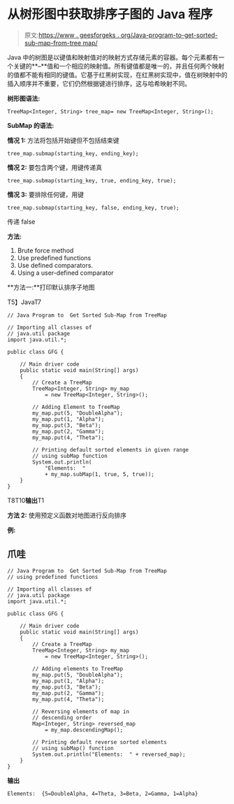 # 从树形图中获取排序子图的 Java 程序

> 原文:[https://www . geesforgeks . org/Java-program-to-get-sorted-sub-map-from-tree map/](https://www.geeksforgeeks.org/java-program-to-get-sorted-sub-map-from-treemap/)

Java 中的树图是以键值和映射值对的映射方式存储元素的容器。每个元素都有一个关键的**–**值和一个相应的映射值。所有键值都是唯一的，并且任何两个映射的值都不能有相同的键值。它基于红黑树实现，在红黑树实现中，值在树映射中的插入顺序并不重要，它们仍然根据键进行排序，这与哈希映射不同。

**树形图语法:**

```
TreeMap<Integer, String> tree_map= new TreeMap<Integer, String>();
```

**SubMap 的语法:**

**情况 1:** 方法将包括开始键但不包括结束键

```
tree_map.submap(starting_key, ending_key);
```

**情况 2:** 要包含两个键，用键传递真

```
tree_map.submap(starting_key, true, ending_key, true);
```

**情况 3:** 要排除任何键，用键

```
tree_map.submap(starting_key, false, ending_key, true);
```

传递 false

**方法:**

1.  Brute force method
2.  Use predefined functions
3.  Use defined comparators.
4.  Using a user-defined comparator

**方法一:**打印默认排序子地图

T5】JavaT7

```
// Java Program to  Get Sorted Sub-Map from TreeMap

// Importing all classes of
// java.util package
import java.util.*;

public class GFG {

    // Main driver code
    public static void main(String[] args)
    {
        // Create a TreeMap
        TreeMap<Integer, String> my_map
            = new TreeMap<Integer, String>();

        // Adding Element to TreeMap
        my_map.put(5, "DoubleAlpha");
        my_map.put(1, "Alpha");
        my_map.put(3, "Beta");
        my_map.put(2, "Gamma");
        my_map.put(4, "Theta");

        // Printing default sorted elements in given range
        // using subMap function
        System.out.println(
            "Elements:  "
            + my_map.subMap(1, true, 5, true));
    }
}
```

T8T10**输出**T1

**方法 2:** 使用预定义函数对地图进行反向排序

**例:**

## 爪哇

```
// Java Program to  Get Sorted Sub-Map from TreeMap
// using predefined functions

// Importing all classes of
// java.util package
import java.util.*;

public class GFG {

    // Main driver code
    public static void main(String[] args)
    {
        // Create a TreeMap
        TreeMap<Integer, String> my_map
            = new TreeMap<Integer, String>();

        // Adding elements to TreeMap
        my_map.put(5, "DoubleAlpha");
        my_map.put(1, "Alpha");
        my_map.put(3, "Beta");
        my_map.put(2, "Gamma");
        my_map.put(4, "Theta");

        // Reversing elements of map in
        // descending order
        Map<Integer, String> reversed_map
            = my_map.descendingMap();

        // Printing default reverse sorted elements
        // using subMap() function
        System.out.println("Elements:  " + reversed_map);
    }
}
```

**输出**

```
Elements:  {5=DoubleAlpha, 4=Theta, 3=Beta, 2=Gamma, 1=Alpha}
```